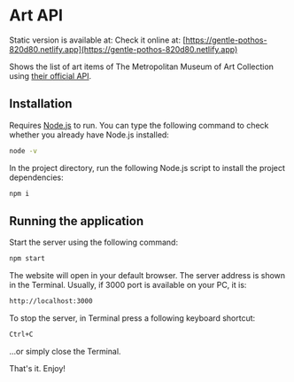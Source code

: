 
# Art API

Static version is available at:
Check it online at: [https://gentle-pothos-820d80.netlify.app](https://gentle-pothos-820d80.netlify.app)

Shows the list of art items of The Metropolitan Museum of Art Collection using [their official API](https://metmuseum.github.io/).


## Installation 

Requires [Node.js](https://nodejs.org/) to run. 
You can type the following command to check whether you already have Node.js installed: 

```sh
node -v
```

In the project directory, run the following Node.js script to install the project dependencies:

```sh
npm i 
```

## Running the application

Start the server using the following command:

```sh
npm start
```

The website will open in your default browser. The server address is shown in the Terminal. Usually, if 3000 port is available on your PC, it is:

```sh
http://localhost:3000
```

To stop the server, in Terminal press a following keyboard shortcut: 

```sh
Ctrl+C
```

...or simply close the Terminal.

That's it. Enjoy!
